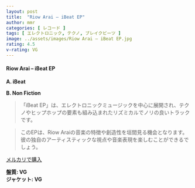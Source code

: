 ```yaml
---
layout: post
title:  "Riow Arai – iBeat EP"
author: mmr
categories: [ レコード ]
tags: [ エレクトロニック, テクノ, ブレイクビーツ ]
image: ../assets/images/Riow Arai – iBeat EP.jpg
rating: 4.5
v-rating: VG
---
```


#### Riow Arai – iBeat EP

**A. iBeat**

**B. Non Fiction**


> 「iBeat EP」は、エレクトロニックミュージックを中心に展開され、テクノやヒップホップの要素も組み込まれたリズミカルでノリの良いトラックです。

> このEPは、Riow Araiの音楽の特徴や創造性を垣間見る機会となります。彼の独自のアーティスティックな視点や音楽表現を楽しむことができるでしょう。


[メルカリで購入](https://jp.mercari.com/item/m37746721700)


<div class="mt-4 mb-4 d-flex align-items-center">
<strong class="mr-1">盤質: VG</strong>
</div>
<div class="mt-4 mb-4 d-flex align-items-center">
<strong class="mr-1">ジャケット: VG</strong>
</div>